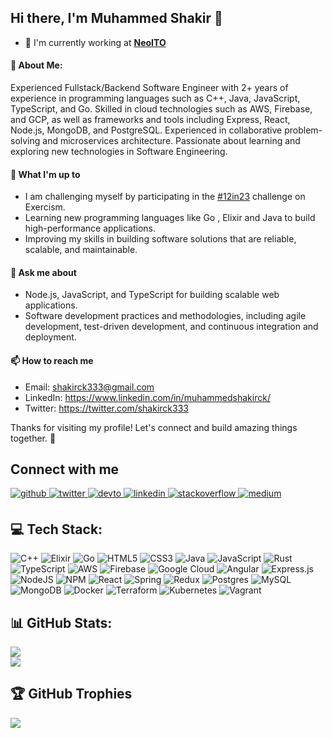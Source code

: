 <!-- ### Hi there 👋 -->

<!--
**shakirck/shakirck** is a ✨ _special_ ✨ repository because its `README.md` (this file) appears on your GitHub profile.

Here are some ideas to get you started:

- 🔭 I’m currently working on ...
- 🌱 I’m currently learning ...
- 👯 I’m looking to collaborate on ...
- 🤔 I’m looking for help with ...
- 💬 Ask me about ...
- 📫 How to reach me: ...
- 😄 Pronouns: ...
- ⚡ Fun fact: ...
-->
## Hi there, I'm Muhammed Shakir 👋
- 🏢 I'm currently working at [**NeoITO**](https://www.neoito.com/) 

#### 💫 About Me:
Experienced Fullstack/Backend Software Engineer with 2+ years of experience in programming languages such as C++, Java, JavaScript, TypeScript, and Go. Skilled in cloud technologies such as AWS, Firebase, and GCP, as well as frameworks and tools including Express, React, Node.js, MongoDB, and PostgreSQL. Experienced in collaborative problem-solving and microservices architecture. Passionate about learning and exploring new technologies in Software Engineering.


 


#### 🌱 What I'm up to
- I am challenging myself by participating in the  [#12in23](https://exercism.org/challenges/12in23) challenge on Exercism.
- Learning new programming languages like Go , Elixir  and Java  to build high-performance applications.
- Improving my skills in building software solutions that are reliable, scalable, and maintainable.


#### 💬 Ask me about

- Node.js, JavaScript, and TypeScript for building scalable web applications.
- Software development practices and methodologies, including agile development, test-driven development, and continuous integration and deployment.

#### 📫 How to reach me

- Email: shakirck333@gmail.com
- LinkedIn: https://www.linkedin.com/in/muhammedshakirck/
- Twitter: https://twitter.com/shakirck333

Thanks for visiting my profile! Let's connect and build amazing things together. 🚀


<!-- ## 🌐 Socials:
[![LinkedIn](https://img.shields.io/badge/LinkedIn-%230077B5.svg?logo=linkedin&logoColor=white)](https://linkedin.com/in/muhammedshakirck) [![Stack Overflow](https://img.shields.io/badge/-Stackoverflow-FE7A16?logo=stack-overflow&logoColor=white)](https://stackoverflow.com/users/11864502/muhammed-shakir-ck) [![Twitter](https://img.shields.io/badge/Twitter-%231DA1F2.svg?logo=Twitter&logoColor=white)](https://twitter.com/shakirck333) 
 -->
## Connect with me  
<div align="left">
<a href="https://github.com/shakirck" target="_blank">
<img src=https://img.shields.io/badge/github-%2324292e.svg?&style=for-the-badge&logo=github&logoColor=white alt=github style="margin-bottom: 5px;" />
</a>
<a href="https://twitter.com/shakirck333" target="_blank">
<img src=https://img.shields.io/badge/twitter-%2300acee.svg?&style=for-the-badge&logo=twitter&logoColor=white alt=twitter style="margin-bottom: 5px;" />
</a>
<a href="https://dev.to/shakirck" target="_blank">
<img src=https://img.shields.io/badge/dev.to-%2308090A.svg?&style=for-the-badge&logo=dev.to&logoColor=white alt=devto style="margin-bottom: 5px;" />
</a>
<a href="https://linkedin.com/in/muhammedshakirck" target="_blank">
<img src=https://img.shields.io/badge/linkedin-%231E77B5.svg?&style=for-the-badge&logo=linkedin&logoColor=white alt=linkedin style="margin-bottom: 5px;" />
</a>
<a href="https://stackoverflow.com/users/muhammed-shakir-ck" target="_blank">
<img src=https://img.shields.io/badge/stackoverflow-%23F28032.svg?&style=for-the-badge&logo=stackoverflow&logoColor=white alt=stackoverflow style="margin-bottom: 5px;" />
</a>
<a href="https://medium.com/shakirck" target="_blank">
<img src=https://img.shields.io/badge/medium-%23292929.svg?&style=for-the-badge&logo=medium&logoColor=white alt=medium style="margin-bottom: 5px;" />
</a>  
</div>  

## 💻 Tech Stack:
![C++](https://img.shields.io/badge/c++-%2300599C.svg?style=for-the-badge&logo=c%2B%2B&logoColor=white) ![Elixir](https://img.shields.io/badge/elixir-%234B275F.svg?style=for-the-badge&logo=elixir&logoColor=white) ![Go](https://img.shields.io/badge/go-%2300ADD8.svg?style=for-the-badge&logo=go&logoColor=white) ![HTML5](https://img.shields.io/badge/html5-%23E34F26.svg?style=for-the-badge&logo=html5&logoColor=white) ![CSS3](https://img.shields.io/badge/css3-%231572B6.svg?style=for-the-badge&logo=css3&logoColor=white) ![Java](https://img.shields.io/badge/java-%23ED8B00.svg?style=for-the-badge&logo=java&logoColor=white) ![JavaScript](https://img.shields.io/badge/javascript-%23323330.svg?style=for-the-badge&logo=javascript&logoColor=%23F7DF1E) ![Rust](https://img.shields.io/badge/rust-%23000000.svg?style=for-the-badge&logo=rust&logoColor=white) ![TypeScript](https://img.shields.io/badge/typescript-%23007ACC.svg?style=for-the-badge&logo=typescript&logoColor=white) ![AWS](https://img.shields.io/badge/AWS-%23FF9900.svg?style=for-the-badge&logo=amazon-aws&logoColor=white) ![Firebase](https://img.shields.io/badge/firebase-%23039BE5.svg?style=for-the-badge&logo=firebase) ![Google Cloud](https://img.shields.io/badge/Google%20Cloud-%234285F4.svg?style=for-the-badge&logo=google-cloud&logoColor=white) ![Angular](https://img.shields.io/badge/angular-%23DD0031.svg?style=for-the-badge&logo=angular&logoColor=white) ![Express.js](https://img.shields.io/badge/express.js-%23404d59.svg?style=for-the-badge&logo=express&logoColor=%2361DAFB) ![NodeJS](https://img.shields.io/badge/node.js-6DA55F?style=for-the-badge&logo=node.js&logoColor=white) ![NPM](https://img.shields.io/badge/NPM-%23000000.svg?style=for-the-badge&logo=npm&logoColor=white) ![React](https://img.shields.io/badge/react-%2320232a.svg?style=for-the-badge&logo=react&logoColor=%2361DAFB) ![Spring](https://img.shields.io/badge/spring-%236DB33F.svg?style=for-the-badge&logo=spring&logoColor=white) ![Redux](https://img.shields.io/badge/redux-%23593d88.svg?style=for-the-badge&logo=redux&logoColor=white) ![Postgres](https://img.shields.io/badge/postgres-%23316192.svg?style=for-the-badge&logo=postgresql&logoColor=white) ![MySQL](https://img.shields.io/badge/mysql-%2300f.svg?style=for-the-badge&logo=mysql&logoColor=white) ![MongoDB](https://img.shields.io/badge/MongoDB-%234ea94b.svg?style=for-the-badge&logo=mongodb&logoColor=white) ![Docker](https://img.shields.io/badge/docker-%230db7ed.svg?style=for-the-badge&logo=docker&logoColor=white) ![Terraform](https://img.shields.io/badge/terraform-%235835CC.svg?style=for-the-badge&logo=terraform&logoColor=white) ![Kubernetes](https://img.shields.io/badge/kubernetes-%23326ce5.svg?style=for-the-badge&logo=kubernetes&logoColor=white)  ![Vagrant](https://img.shields.io/badge/vagrant-%231563FF.svg?style=for-the-badge&logo=vagrant&logoColor=white)

## 📊 GitHub Stats:
![](https://github-readme-stats.vercel.app/api?username=shakirck&theme=gruvbox&hide_border=false&include_all_commits=true&count_private=true)<br/>
![](https://github-readme-streak-stats.herokuapp.com/?user=shakirck&theme=gruvbox&hide_border=false)<br/>
 

## 🏆 GitHub Trophies
![](https://github-profile-trophy.vercel.app/?username=shakirck&theme=gruvbox&no-frame=false&no-bg=true&margin-w=4)

 

